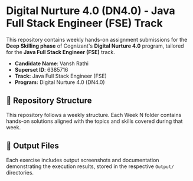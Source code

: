 # Digital Nurture 4.0 (DN4.0) - Java Full Stack Engineer (FSE) Track

This repository contains weekly hands-on assignment submissions for the **Deep Skilling phase** of Cognizant's **Digital Nurture 4.0** program, tailored for the **Java Full Stack Engineer (FSE)** track.

- **Candidate Name**: Vansh Rathi
- **Superset ID**: 6385716
- **Track:** Java Full Stack Engineer (FSE)
- **Program:** Digital Nurture 4.0 (DN4.0)

## 📁 Repository Structure
This repository follows a weekly structure. Each Week N folder contains hands-on solutions aligned with the topics and skills covered during that week.

## 📸 Output Files
Each exercise includes output screenshots and documentation demonstrating the execution results, stored in the respective `Output/` directories.
